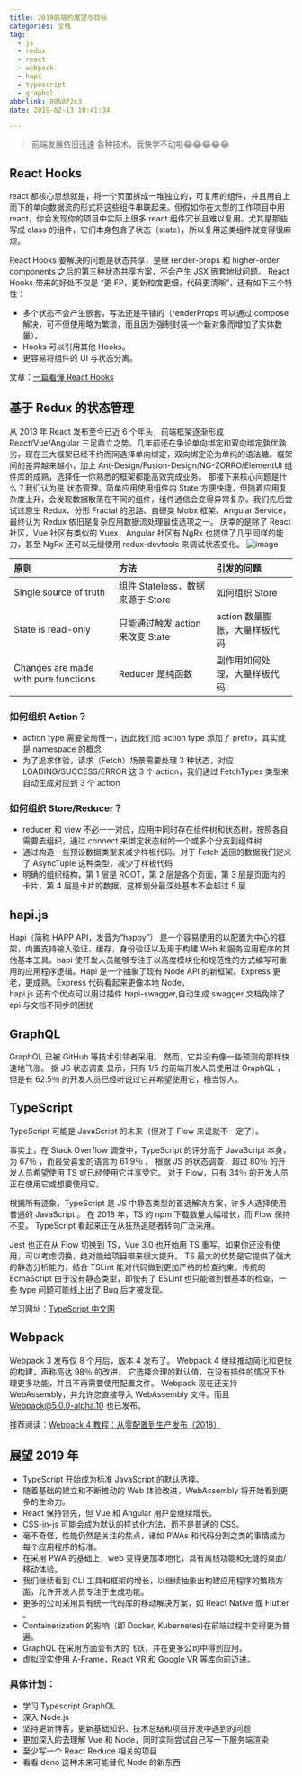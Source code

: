 ```yaml
---
title: 2019前端的展望与目标
categories: 全栈
tag:
  - js
  - redux
  - react
  - webpack
  - hapi
  - typescript
  - graphql
abbrlink: 8058f2c3
date: 2019-02-13 10:41:34

---
```


> 前端发展依旧迅速 各种技术，我快学不动啦😂😂😂😂😂

## React Hooks

react 都核心思想就是，将一个页面拆成一堆独立的，可复用的组件，并且用自上而下的单向数据流的形式将这些组件串联起来。但假如你在大型的工作项目中用 react，你会发现你的项目中实际上很多 react 组件冗长且难以复用。尤其是那些写成 class 的组件，它们本身包含了状态（state），所以复用这类组件就变得很麻烦。

React Hooks 要解决的问题是状态共享，是继 render-props 和 higher-order components 之后的第三种状态共享方案，不会产生 JSX 嵌套地狱问题。
React Hooks 带来的好处不仅是 “更 FP，更新粒度更细，代码更清晰”，还有如下三个特性：

- 多个状态不会产生嵌套，写法还是平铺的（renderProps 可以通过 compose 解决，可不但使用略为繁琐，而且因为强制封装一个新对象而增加了实体数量）。
- Hooks 可以引用其他 Hooks。
- 更容易将组件的 UI 与状态分离。

文章：[一篇看懂 React Hooks](https://yoaio.com/posts/61d76a16/)

## 基于 Redux 的状态管理

从 2013 年 React 发布至今已近 6 个年头，前端框架逐渐形成 React/Vue/Angular 三足鼎立之势。几年前还在争论单向绑定和双向绑定孰优孰劣，现在三大框架已经不约而同选择单向绑定，双向绑定沦为单纯的语法糖。框架间的差异越来越小，加上 Ant-Design/Fusion-Design/NG-ZORRO/ElementUI 组件库的成熟，选择任一你熟悉的框架都能高效完成业务。
那接下来核心问题是什么？我们认为是 状态管理。简单应用使用组件内 State 方便快捷，但随着应用复杂度上升，会发现数据散落在不同的组件，组件通信会变得异常复杂。我们先后尝试过原生 Redux、分形 Fractal 的思路、自研类 Mobx 框架、Angular Service，最终认为 Redux 依旧是复杂应用数据流处理最佳选项之一。
庆幸的是除了 React 社区，Vue 社区有类似的 Vuex，Angular 社区有 NgRx 也提供了几乎同样的能力，甚至 NgRx 还可以无缝使用 redux-devtools 来调试状态变化。
![image](https://qiniu.chenyeah.com/img/20190807141006.jpg)

| 原则                                 | 方法                             | 引发的问题                    |
| :----------------------------------- | :------------------------------- | :---------------------------- |
| Single source of truth               | 组件 Stateless，数据来源于 Store | 如何组织 Store                |
| State is read-only                   | 只能通过触发 action 来改变 State | action 数量膨胀，大量样板代码 |
| Changes are made with pure functions | Reducer 是纯函数                 | 副作用如何处理，大量样板代码  |

### 如何组织 Action？

- action type 需要全局惟一，因此我们给 action type 添加了 prefix，其实就是 namespace 的概念
- 为了追求体验，请求（Fetch）场景需要处理 3 种状态，对应 LOADING/SUCCESS/ERROR 这 3 个 action，我们通过 FetchTypes 类型来自动生成对应到 3 个 action

### 如何组织 Store/Reducer？

- reducer 和 view 不必一一对应，应用中同时存在组件树和状态树，按照各自需要去组织，通过 connect 来绑定状态树的一个或多个分支到组件树
- 通过构造一些预设数据类型来减少样板代码。对于 Fetch 返回的数据我们定义了 AsyncTuple 这种类型，减少了样板代码
- 明确的组织结构，第 1 层是 ROOT，第 2 层是各个页面，第 3 层是页面内的卡片，第 4 层是卡片的数据，这样划分最深处基本不会超过 5 层

## hapi.js

Hapi（简称 HAPP API，发音为“happy”） 是一个容易使用的以配置为中心的框架，内置支持输入验证，缓存，身份验证以及用于构建 Web 和服务应用程序的其他基本工具。hapi 使开发人员能够专注于以高度模块化和规范性的方式编写可重用的应用程序逻辑。Hapi 是一个抽象了现有 Node API 的新框架。Express 更老，更成熟。Express 代码看起来更像本地 Node。  
hapi.js 还有个优点可以用过插件 hapi-swagger,自动生成 swagger 文档免除了 api 与文档不同步的困扰

## GraphQL

GraphQL 已被 GitHub 等技术引领者采用。 然而，它并没有像一些预测的那样快速地飞涨。 据 JS 状态调查 显示，只有 1/5 的前端开发人员使用过 GraphQL ，但是有 62.5％ 的开发人员已经听说过它并希望使用它，相当惊人。

## TypeScript

TypeScript 可能是 JavaScript 的未来（但对于 Flow 来说就不一定了）。

事实上，在 Stack Overflow 调查中，TypeScript 的评分高于 JavaScript 本身，为 67％ ，而最受喜爱的语言为 61.9％ 。 根据 JS 的状态调查，超过 80％ 的开发人员希望使用 TS 或已经使用它并享受它。 对于 Flow，只有 34％ 的开发人员正在使用它或想要使用它。

根据所有迹象，TypeScript 是 JS 中静态类型的首选解决方案，许多人选择使用普通的 JavaScript 。 在 2018 年，TS 的 npm 下载数量大幅增长，而 Flow 保持不变。 TypeScript 看起来正在从狂热追随者转向广泛采用。

Jest 也正在从 Flow 切换到 TS，Vue 3.0 也开始用 TS 重写。如果你还没有使用，可以考虑切换，绝对能给项目带来很大提升。
TS 最大的优势是它提供了强大的静态分析能力，结合 TSLint 能对代码做到更加严格的检查约束。传统的 EcmaScript 由于没有静态类型，即使有了 ESLint 也只能做到很基本的检查，一些 type 问题可能线上出了 Bug 后才被发现。

学习网址：[TypeScript 中文网](https://www.tslang.cn/docs/handbook/basic-types.html)

## Webpack

Webpack 3 发布仅 8 个月后，版本 4 发布了。 Webpack 4 继续推动简化和更快的构建，声称高达 98％ 的改进。 它选择合理的默认值，在没有插件的情况下处理更多功能，并且不再需要使用配置文件。 Webpack 现在还支持 WebAssembly，并允许您直接导入 WebAssembly 文件。而且 Webpack@5.0.0-alpha.10 也已发布。

推荐阅读：[Webpack 4 教程：从零配置到生产发布（2018）](https://www.html.cn/archives/9436)

## 展望 2019 年

- TypeScript 开始成为标准 JavaScript 的默认选择。
- 随着基础的建立和不断推动的 Web 体验改进，WebAssembly 将开始看到更多的生命力。
- React 保持领先，但 Vue 和 Angular 用户会继续增长。
- CSS-in-js 可能会成为默认的样式化方法，而不是普通的 CSS。
- 毫不奇怪，性能仍然是关注的焦点，诸如 PWAs 和代码分割之类的事情成为每个应用程序的标准。
- 在采用 PWA 的基础上，web 变得更加本地化，具有离线功能和无缝的桌面/移动体验。
- 我们继续看到 CLI 工具和框架的增长，以继续抽象出构建应用程序的繁琐方面，允许开发人员专注于生成功能。
- 更多的公司采用具有统一代码库的移动解决方案，如 React Native 或 Flutter 。
- Containerization 的影响（即 Docker, Kubernetes)在前端过程中变得更为普遍。
- GraphQL 在采用方面会有大的飞跃，并在更多公司中得到应用。
- 虚拟现实使用 A-Frame，React VR 和 Google VR 等库向前迈进。

### 具体计划：

- 学习 Typescript GraphQL
- 深入 Node.js
- 坚持更新博客，更新基础知识、技术总结和项目开发中遇到的问题
- 更加深入的去理解 Vue 和 Node，同时实际尝试自己写一下服务端渲染
- 至少写一个 React Reduce 相关的项目
- 看看 deno 这种未来可能替代 Node 的新东西
